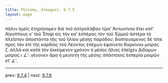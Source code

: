```yaml
---
title: Ptolemy, Almagest, 9.7.5
layout: page
---
```


πάλιν ἡμεῖς ἐτηρήσαμεν διὰ τοῦ ἀστρολάβου τῷαʹ Ἀντωνίνου ἔτει κατ' Αἰγυπτίους κʹ τοῦ Ἐπιφὶ εἰς τὴν καʹ ἑσπέρας τὸν τοῦ Ἑρμοῦ ἀστέρα τὸ πλεῖστον ἀποστάντα τῆς τοῦ ἡλίου μέσης παρόδου: διοπτευόμενος δὲ τότε πρὸς τὸν ἐπὶ τῆς καρδίας τοῦ Λέοντος ἐπέχων ἐφαίνετο Καρκίνου μοίρας ζ. ἀλλὰ καὶ κατὰ τὸν ἐκκείμενον χρόνον ὁ μέσος ἥλιος ἐπεῖχεν Διδύμων μοίρας ι ∠ʹ: γέγονεν ἄρα ἡ μεγίστη τῆς μέσης ἀπόστασις ἑσπερία μοιρῶν κϚ ∠ʹ. 

---

prev: [9.7.4](../9.7.4/) | next: [9.7.6](../9.7.6/)

